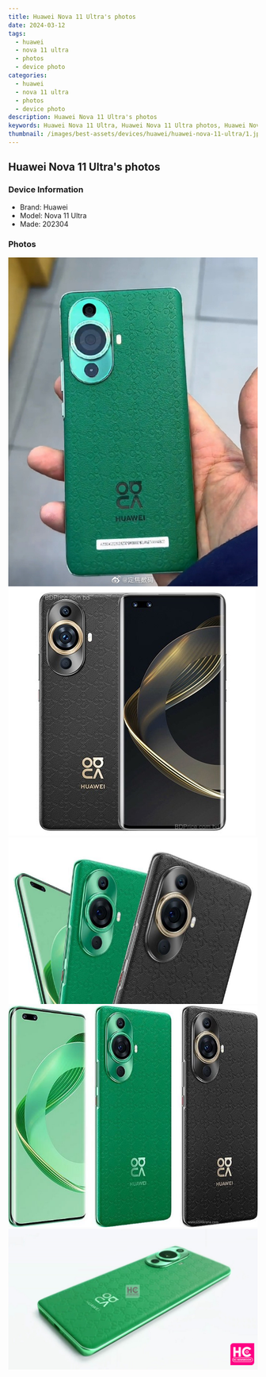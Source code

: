 ```yaml
---
title: Huawei Nova 11 Ultra's photos
date: 2024-03-12
tags: 
  - huawei
  - nova 11 ultra
  - photos
  - device photo
categories: 
  - huawei
  - nova 11 ultra
  - photos
  - device photo
description: Huawei Nova 11 Ultra's photos
keywords: Huawei Nova 11 Ultra, Huawei Nova 11 Ultra photos, Huawei Nova 11 Ultra device photo
thumbnail: /images/best-assets/devices/huawei/huawei-nova-11-ultra/1.jpg
---
```


## Huawei Nova 11 Ultra's photos

### Device Information

- Brand: Huawei
- Model: Nova 11 Ultra
- Made: 202304

### Photos

![/images/best-assets/devices/huawei/huawei-nova-11-ultra/1.jpg](/images/best-assets/devices/huawei/huawei-nova-11-ultra/1.jpg)
![/images/best-assets/devices/huawei/huawei-nova-11-ultra/2.jpg](/images/best-assets/devices/huawei/huawei-nova-11-ultra/2.jpg)
![/images/best-assets/devices/huawei/huawei-nova-11-ultra/3.jpg](/images/best-assets/devices/huawei/huawei-nova-11-ultra/3.jpg)
![/images/best-assets/devices/huawei/huawei-nova-11-ultra/4.jpg](/images/best-assets/devices/huawei/huawei-nova-11-ultra/4.jpg)
![/images/best-assets/devices/huawei/huawei-nova-11-ultra/5.jpg](/images/best-assets/devices/huawei/huawei-nova-11-ultra/5.jpg)
